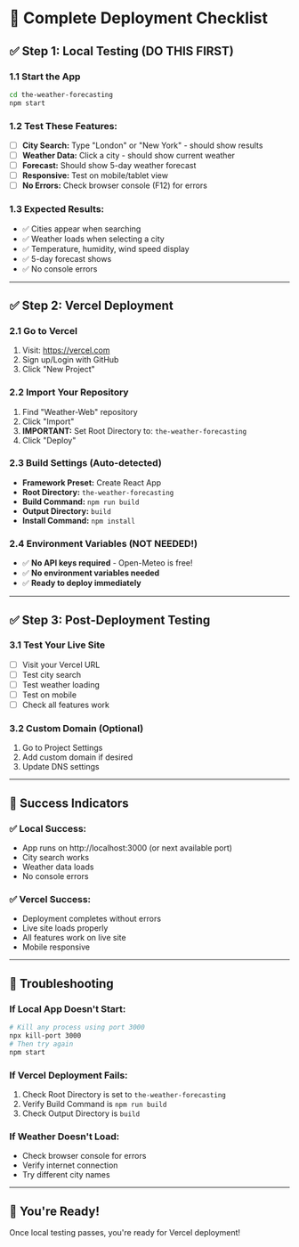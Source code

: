 # 🚀 Complete Deployment Checklist

## ✅ **Step 1: Local Testing (DO THIS FIRST)**

### 1.1 Start the App
```bash
cd the-weather-forecasting
npm start
```

### 1.2 Test These Features:
- [ ] **City Search:** Type "London" or "New York" - should show results
- [ ] **Weather Data:** Click a city - should show current weather
- [ ] **Forecast:** Should show 5-day weather forecast
- [ ] **Responsive:** Test on mobile/tablet view
- [ ] **No Errors:** Check browser console (F12) for errors

### 1.3 Expected Results:
- ✅ Cities appear when searching
- ✅ Weather loads when selecting a city
- ✅ Temperature, humidity, wind speed display
- ✅ 5-day forecast shows
- ✅ No console errors

---

## ✅ **Step 2: Vercel Deployment**

### 2.1 Go to Vercel
1. Visit: https://vercel.com
2. Sign up/Login with GitHub
3. Click "New Project"

### 2.2 Import Your Repository
1. Find "Weather-Web" repository
2. Click "Import"
3. **IMPORTANT:** Set Root Directory to: `the-weather-forecasting`
4. Click "Deploy"

### 2.3 Build Settings (Auto-detected)
- **Framework Preset:** Create React App
- **Root Directory:** `the-weather-forecasting`
- **Build Command:** `npm run build`
- **Output Directory:** `build`
- **Install Command:** `npm install`

### 2.4 Environment Variables (NOT NEEDED!)
- ✅ **No API keys required** - Open-Meteo is free!
- ✅ **No environment variables needed**
- ✅ **Ready to deploy immediately**

---

## ✅ **Step 3: Post-Deployment Testing**

### 3.1 Test Your Live Site
- [ ] Visit your Vercel URL
- [ ] Test city search
- [ ] Test weather loading
- [ ] Test on mobile
- [ ] Check all features work

### 3.2 Custom Domain (Optional)
1. Go to Project Settings
2. Add custom domain if desired
3. Update DNS settings

---

## 🎯 **Success Indicators**

### ✅ **Local Success:**
- App runs on http://localhost:3000 (or next available port)
- City search works
- Weather data loads
- No console errors

### ✅ **Vercel Success:**
- Deployment completes without errors
- Live site loads properly
- All features work on live site
- Mobile responsive

---

## 🚨 **Troubleshooting**

### If Local App Doesn't Start:
```bash
# Kill any process using port 3000
npx kill-port 3000
# Then try again
npm start
```

### If Vercel Deployment Fails:
1. Check Root Directory is set to `the-weather-forecasting`
2. Verify Build Command is `npm run build`
3. Check Output Directory is `build`

### If Weather Doesn't Load:
- Check browser console for errors
- Verify internet connection
- Try different city names

---

## 🎉 **You're Ready!**

Once local testing passes, you're ready for Vercel deployment!
